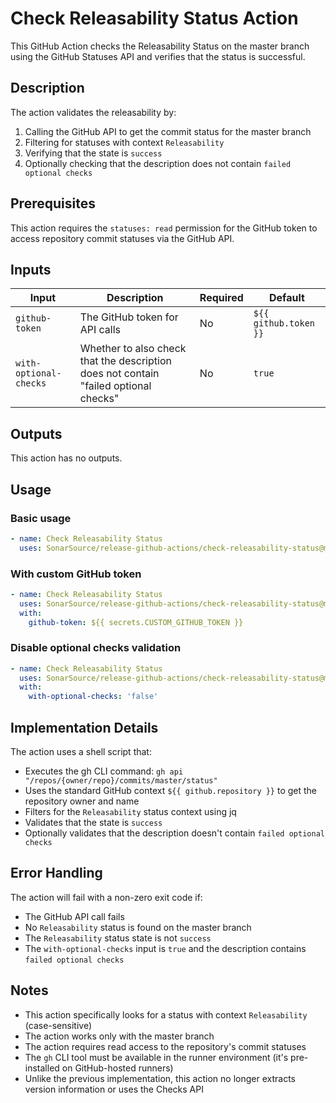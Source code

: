 # Check Releasability Status Action

This GitHub Action checks the Releasability Status on the master branch using the GitHub Statuses API and verifies that the status is successful.

## Description

The action validates the releasability by:
1. Calling the GitHub API to get the commit status for the master branch
2. Filtering for statuses with context `Releasability`
3. Verifying that the state is `success`
4. Optionally checking that the description does not contain `failed optional checks`

## Prerequisites

This action requires the `statuses: read` permission for the GitHub token to access repository commit statuses via the GitHub API.

## Inputs

| Input                  | Description                                                                          | Required | Default               |
|------------------------|--------------------------------------------------------------------------------------|----------|-----------------------|
| `github-token`         | The GitHub token for API calls                                                       | No       | `${{ github.token }}` |
| `with-optional-checks` | Whether to also check that the description does not contain "failed optional checks" | No       | `true`                |

## Outputs

This action has no outputs.

## Usage

### Basic usage

```yaml
- name: Check Releasability Status
  uses: SonarSource/release-github-actions/check-releasability-status@master
```

### With custom GitHub token

```yaml
- name: Check Releasability Status
  uses: SonarSource/release-github-actions/check-releasability-status@master
  with:
    github-token: ${{ secrets.CUSTOM_GITHUB_TOKEN }}
```

### Disable optional checks validation

```yaml
- name: Check Releasability Status
  uses: SonarSource/release-github-actions/check-releasability-status@master
  with:
    with-optional-checks: 'false'
```

## Implementation Details

The action uses a shell script that:
- Executes the gh CLI command: `gh api "/repos/{owner/repo}/commits/master/status"`
- Uses the standard GitHub context `${{ github.repository }}` to get the repository owner and name
- Filters for the `Releasability` status context using jq
- Validates that the state is `success`
- Optionally validates that the description doesn't contain `failed optional checks`

## Error Handling

The action will fail with a non-zero exit code if:
- The GitHub API call fails
- No `Releasability` status is found on the master branch
- The `Releasability` status state is not `success`
- The `with-optional-checks` input is `true` and the description contains `failed optional checks`

## Notes

- This action specifically looks for a status with context `Releasability` (case-sensitive)
- The action works only with the master branch
- The action requires read access to the repository's commit statuses
- The `gh` CLI tool must be available in the runner environment (it's pre-installed on GitHub-hosted runners)
- Unlike the previous implementation, this action no longer extracts version information or uses the Checks API
